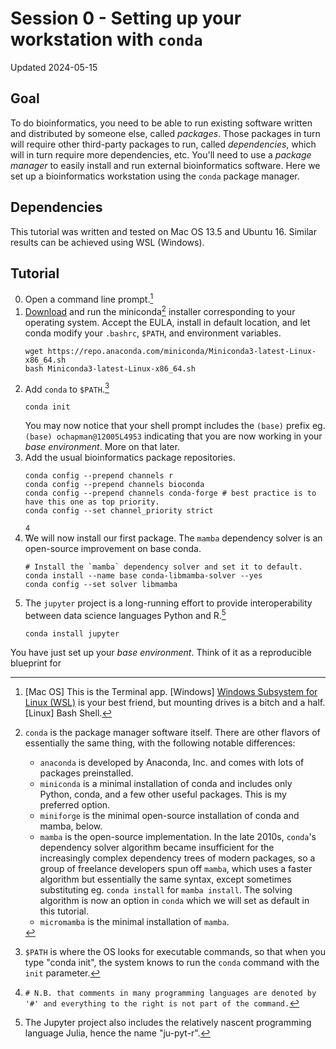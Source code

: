 # Session 0 - Setting up your workstation with `conda`

Updated 2024-05-15

## Goal
To do bioinformatics, you need to be able to run existing software written and distributed by someone else, called *packages*. Those packages in turn 
will require other third-party packages to run, called *dependencies*, which will in turn require more dependencies, etc. You'll need to use a 
*package manager* to easily install and run external bioinformatics software. Here we set up a bioinformatics workstation using the `conda` package 
manager.

## Dependencies

This tutorial was written and tested on Mac OS 13.5 and Ubuntu 16. Similar results can be achieved using WSL (Windows). 

## Tutorial
0. Open a command line prompt.[^1] 
1. [Download](https://docs.anaconda.com/free/miniconda/index.html) and run the miniconda[^2] installer corresponding to your operating system. Accept the EULA, install in default location, and let conda modify your `.bashrc`, `$PATH`, and environment variables.
   ```
   wget https://repo.anaconda.com/miniconda/Miniconda3-latest-Linux-x86_64.sh
   bash Miniconda3-latest-Linux-x86_64.sh
   ```
2. Add `conda` to `$PATH`.[^3]
   ```
   conda init
   ```
   You may now notice that your shell prompt includes the `(base)` prefix eg. `(base) ochapman@12005L4953` indicating that you are now working in your
   *base* *environment*. More on that later.
4. Add the usual bioinformatics package repositories.
   ```
   conda config --prepend channels r
   conda config --prepend channels bioconda
   conda config --prepend channels conda-forge # best practice is to have this one as top priority.
   conda config --set channel_priority strict
   ```
   [^4] 
5. We will now install our first package. The `mamba` dependency solver is an open-source improvement on base conda. 
   ```
   # Install the `mamba` dependency solver and set it to default.
   conda install --name base conda-libmamba-solver --yes
   conda config --set solver libmamba
   ```
6. The `jupyter` project is a long-running effort to provide interoperability between data science languages Python and R.[^5]
   ```
   conda install jupyter
   ```
  
You have just set up your *base environment*. Think of it as a reproducible blueprint for 


[^1]: [Mac OS] This is the Terminal app. [Windows] [Windows Subsystem for Linux (WSL)](https://learn.microsoft.com/en-us/windows/wsl/install) is your
  best friend, but mounting drives is a bitch and a half. [Linux] Bash Shell.
[^2]: `conda` is the package manager software itself. There are other flavors of essentially the same thing, with the following 
  notable differences:
    - `anaconda` is developed by Anaconda, Inc. and comes with lots of packages preinstalled. 
    - `miniconda` is a minimal installation of conda and includes only Python, conda, and a few other useful packages. This is my preferred option.
    - `miniforge` is the minimal open-source installation of conda and mamba, below. 
    - `mamba` is the open-source implementation. In the late 2010s, `conda`'s dependency solver algorithm became insufficient for the increasingly
    complex dependency trees of modern packages, so a group of freelance developers spun off `mamba`, which uses a faster algorithm but essentially
    the same syntax, except sometimes substituting eg. `conda install` for `mamba install`. The solving algorithm is now an option in `conda` which 
    we will set as default in this tutorial.
    - `micromamba` is the minimal installation of `mamba`.
[^3]: `$PATH` is where the OS looks for executable commands, so that when you type "conda init", the system knows to run the `conda` command with the 
  `init` parameter.
[^4]: `# N.B. that comments in many programming languages are denoted by '#' and everything to the right is not part of the command.`
[^5]: The Jupyter project also includes the relatively nascent programming language Julia, hence the name "ju-pyt-r".

